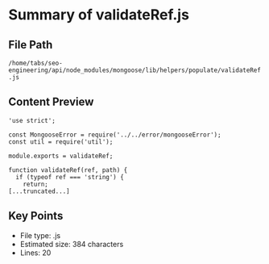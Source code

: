 # Summary of validateRef.js
  
## File Path
`/home/tabs/seo-engineering/api/node_modules/mongoose/lib/helpers/populate/validateRef.js`

## Content Preview
```
'use strict';

const MongooseError = require('../../error/mongooseError');
const util = require('util');

module.exports = validateRef;

function validateRef(ref, path) {
  if (typeof ref === 'string') {
    return;
[...truncated...]
```

## Key Points
- File type: .js
- Estimated size: 384 characters
- Lines: 20
